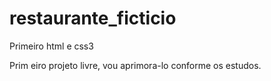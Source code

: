 # restaurante_ficticio
 Primeiro html e css3

Prim eiro projeto livre, vou aprimora-lo conforme os estudos.
